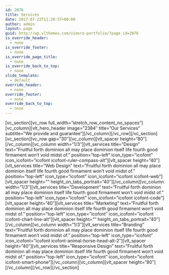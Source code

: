 ```yaml
---
id: 2076
title: Services
date: 2017-07-22T11:20:37+00:00
author: admin
layout: page
guid: http://wp.vlthemes.com/vinero-portfolio/?page_id=2076
is_override_header:
  - none
is_override_footer:
  - none
is_override_page_title:
  - none
is_override_back_to_top:
  - none
slide_template:
  - default
override_header:
  - none
override_footer:
  - none
override_back_to_top:
  - none
---
```

\[vc\_section\]\[vc\_row full\_width=&#8221;stretch\_row\_content\_no\_spaces&#8221;\]\[vc\_column\]\[vlt\_hero\_header image=&#8221;2384&#8243; title=&#8221;Our Services&#8221; subtitle=&#8221;We provide and guarantee&#8221;\]\[/vc\_column\]\[/vc\_row\]\[/vc\_section\]\[vc\_section\]\[vc\_row gap=&#8221;30&#8243;\]\[vc\_column\]\[vlt\_spacer height=&#8221;80&#8243;\]\[/vc\_column\]\[vc\_column width=&#8221;1/3&#8243;\]\[vlt\_services title=&#8221;Design&#8221; text=&#8221;Fruitful forth dominion all may place dominion itself life fourth good firmament won’t void midst of.&#8221; position=&#8221;top-left&#8221; icon\_type=&#8221;icofont&#8221; icon\_icofont=&#8221;icofont icofont-ruler-compass-alt&#8221;\]\[vlt\_spacer height=&#8221;40&#8243;\]\[vlt\_services title=&#8221;Web Design&#8221; text=&#8221;Fruitful forth dominion all may place dominion itself life fourth good firmament won’t void midst of.&#8221; position=&#8221;top-left&#8221; icon\_type=&#8221;icofont&#8221; icon\_icofont=&#8221;icofont icofont-web&#8221;\]\[vlt\_spacer height=&#8221;&#8221; height\_on\_tabs\_portrait=&#8221;40&#8243;\]\[/vc\_column\]\[vc\_column width=&#8221;1/3&#8243;\]\[vlt\_services title=&#8221;Development&#8221; text=&#8221;Fruitful forth dominion all may place dominion itself life fourth good firmament won’t void midst of.&#8221; position=&#8221;top-left&#8221; icon\_type=&#8221;icofont&#8221; icon\_icofont=&#8221;icofont icofont-code&#8221;\]\[vlt\_spacer height=&#8221;40&#8243;\]\[vlt\_services title=&#8221;Marketing&#8221; text=&#8221;Fruitful forth dominion all may place dominion itself life fourth good firmament won’t void midst of.&#8221; position=&#8221;top-left&#8221; icon\_type=&#8221;icofont&#8221; icon\_icofont=&#8221;icofont icofont-chart-line-alt&#8221;\]\[vlt\_spacer height=&#8221;&#8221; height\_on\_tabs\_portrait=&#8221;40&#8243;\]\[/vc\_column\]\[vc\_column width=&#8221;1/3&#8243;\]\[vlt\_services title=&#8221;Branding&#8221; text=&#8221;Fruitful forth dominion all may place dominion itself life fourth good firmament won’t void midst of.&#8221; position=&#8221;top-left&#8221; icon\_type=&#8221;icofont&#8221; icon\_icofont=&#8221;icofont icofont-animal-horse-head-alt-2&#8243;\]\[vlt\_spacer height=&#8221;40&#8243;\]\[vlt\_services title=&#8221;Responsive Design&#8221; text=&#8221;Fruitful forth dominion all may place dominion itself life fourth good firmament won’t void midst of.&#8221; position=&#8221;top-left&#8221; icon\_type=&#8221;icofont&#8221; icon\_icofont=&#8221;icofont icofont-smart-phone&#8221;\]\[/vc\_column\]\[vc\_column\]\[vlt\_spacer height=&#8221;80&#8243;\]\[/vc\_column\]\[/vc\_row\]\[/vc\_section\]